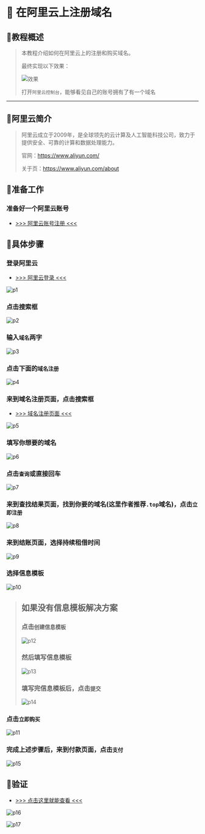 # 💫 在阿里云上注册域名

## 🤟教程概述

> 本教程介绍如何在阿里云上的注册和购买域名。
>
> 最终实现以下效果：
>
> ![效果](../img/p001/p0.png)
>
> 打开`阿里云控制台`，能够看见自己的账号拥有了有一个域名

---

## 🤟阿里云简介

> 阿里云成立于2009年，是全球领先的云计算及人工智能科技公司，致力于提供安全、可靠的计算和数据处理能力。
>
> 官网：<https://www.aliyun.com/>
>
> 关于页：<https://www.aliyun.com/about>

## 🤟准备工作

### 准备好一个阿里云账号

- [>>> 阿里云账号注册 <<<](https://account.aliyun.com/register/qr_register.htm)

## 🤟具体步骤

### 登录阿里云

- [>>> 阿里云登录 <<<](https://account.aliyun.com/login/login.htm)

![p1](../img/p001/p1.png)

### 点击搜索框

![p2](../img/p001/p2.png)

### 输入`域名`两字

![p3](../img/p001/p3.png)

### 点击下面的`域名注册`

![p4](../img/p001/p4.png)

### 来到域名注册页面，点击搜索框

- [>>> 域名注册页面 <<<](https://wanwang.aliyun.com/domain)

![p5](../img/p001/p5.png)

### 填写你想要的域名

![p6](../img/p001/p6.png)

### 点击`查询`或直接回车

![p7](../img/p001/p7.png)

### 来到查找结果页面，找到你要的域名(这里作者推荐`.top`域名)，点击`立即注册`

![p8](../img/p001/p8.png)

### 来到结账页面，选择持续租借时间

![p9](../img/p001/p9.png)

### 选择信息模板

![p10](../img/p001/p10.png)

> ## 如果没有信息模板解决方案
>
> ### 点击`创建信息模板`
>
> ![p12](../img/p001/p12.png)
>
> ### 然后填写信息模板
>
> ![p13](../img/p001/p13.png)
>
> ### 填写完信息模板后，点击`提交`
>
> ![p14](../img/p001/p14.png)

### 点击`立即购买`

![p11](../img/p001/p11.png)

### 完成上述步骤后，来到付款页面，点击`支付`

![p15](../img/p001/p15.png)

## 🤟验证

- [>>> 点击这里就能查看 <<<](https://dc.console.aliyun.com/next/index#/overview)

![p16](../img/p001/p16.png)

![p17](../img/p001/p0.png)
